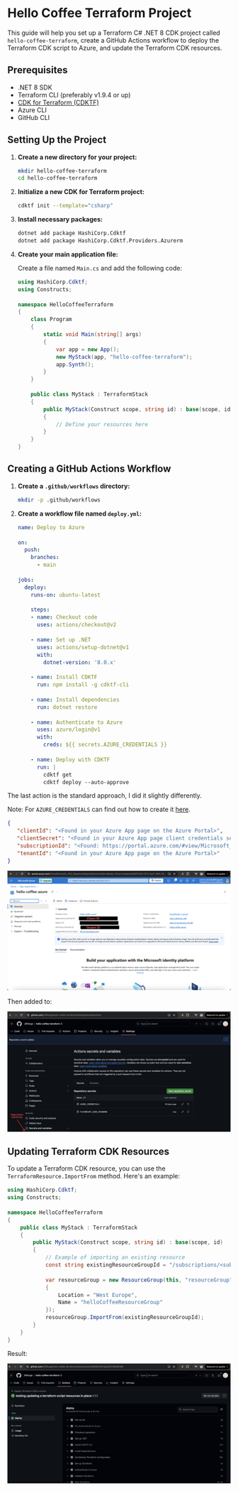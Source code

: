 # Hello Coffee Terraform Project

This guide will help you set up a Terraform C# .NET 8 CDK project called `hello-coffee-terraform`, create a GitHub Actions workflow to deploy the Terraform CDK script to Azure, and update the Terraform CDK resources.

## Prerequisites

- .NET 8 SDK
- Terraform CLI (preferably v1.9.4 or up)
- [CDK for Terraform (CDKTF)](https://developer.hashicorp.com/terraform/cdktf)
- Azure CLI
- GitHub CLI

## Setting Up the Project

1. **Create a new directory for your project:**

    ```bash
    mkdir hello-coffee-terraform
    cd hello-coffee-terraform
    ```

2. **Initialize a new CDK for Terraform project:**

    ```bash
    cdktf init --template="csharp"
    ```

3. **Install necessary packages:**

    ```bash
    dotnet add package HashiCorp.Cdktf
    dotnet add package HashiCorp.Cdktf.Providers.Azurerm
    ```

4. **Create your main application file:**

    Create a file named `Main.cs` and add the following code:

    ```csharp
    using HashiCorp.Cdktf;
    using Constructs;

    namespace HelloCoffeeTerraform
    {
        class Program
        {
            static void Main(string[] args)
            {
                var app = new App();
                new MyStack(app, "hello-coffee-terraform");
                app.Synth();
            }
        }

        public class MyStack : TerraformStack
        {
            public MyStack(Construct scope, string id) : base(scope, id)
            {
                // Define your resources here
            }
        }
    }
    ```

## Creating a GitHub Actions Workflow

1. **Create a `.github/workflows` directory:**

    ```bash
    mkdir -p .github/workflows
    ```

2. **Create a workflow file named `deploy.yml`:**

    ```yaml
    name: Deploy to Azure

    on:
      push:
        branches:
          - main

    jobs:
      deploy:
        runs-on: ubuntu-latest

        steps:
        - name: Checkout code
          uses: actions/checkout@v2

        - name: Set up .NET
          uses: actions/setup-dotnet@v1
          with:
            dotnet-version: '8.0.x'

        - name: Install CDKTF
          run: npm install -g cdktf-cli

        - name: Install dependencies
          run: dotnet restore

        - name: Authenticate to Azure
          uses: azure/login@v1
          with:
            creds: ${{ secrets.AZURE_CREDENTIALS }}

        - name: Deploy with CDKTF
          run: |
            cdktf get
            cdktf deploy --auto-approve
    ```
The last action is the standard approach, I did it slightly differently.   

Note: For `AZURE_CREDENTIALS` can find out how to create it [here](https://success.skyhighsecurity.com/Skyhigh_CASB/Skyhigh_CASB_Sanctioned_Apps/Skyhigh_CASB_for_Office_365/Service_Principal_with_a_Secret_Key_and_Azure_API_Integration#:~:text=An%20Azure%20Service%20Principal%20is,and%20use%20it%20to%20authenticate.).

```json
{
   "clientId": "<Found in your Azure App page on the Azure Portal>",
   "clientSecret": "<Found in your Azure App page client credentials section>",
   "subscriptionId": "<Found: https://portal.azure.com/#view/Microsoft_Azure_Billing/SubscriptionsBladeV2>",
   "tenantId": "<Found in your Azure App page on the Azure Portal>"
}
```

![Azure credentials parts.png](images%2FAzure%20credentials%20parts.png)

Then added to:

![Azure credentials in github secrets.png](images%2FAzure%20credentials%20in%20github%20secrets.png)

## Updating Terraform CDK Resources

To update a Terraform CDK resource, you can use the `TerraformResource.ImportFrom` method. Here's an example:

```csharp
using HashiCorp.Cdktf;
using Constructs;

namespace HelloCoffeeTerraform
{
    public class MyStack : TerraformStack
    {
        public MyStack(Construct scope, string id) : base(scope, id)
        {
            // Example of importing an existing resource
            const string existingResourceGroupId = "/subscriptions/<subscriptionId>/resourceGroups/helloCoffeeResourceGroup";

            var resourceGroup = new ResourceGroup(this, "resourceGroup", new ResourceGroupConfig
            {
                Location = "West Europe",
                Name = "helloCoffeeResourceGroup"
            });
            resourceGroup.ImportFrom(existingResourceGroupId);
        }
    }
}
```
Result:

![updating terraform now easy.png](images%2Fupdating%20terraform%20now%20easy.png)
